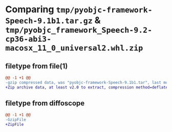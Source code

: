 # Comparing `tmp/pyobjc-framework-Speech-9.1b1.tar.gz` & `tmp/pyobjc_framework_Speech-9.2-cp36-abi3-macosx_11_0_universal2.whl.zip`

## filetype from file(1)

```diff
@@ -1 +1 @@
-gzip compressed data, was "pyobjc-framework-Speech-9.1b1.tar", last modified: Sun Mar 26 11:41:14 2023, max compression
+Zip archive data, at least v2.0 to extract, compression method=deflate
```

## filetype from diffoscope

```diff
@@ -1 +1 @@
-GzipFile
+ZipFile
```

